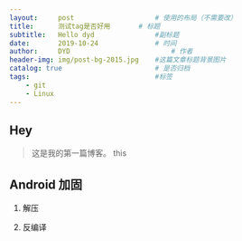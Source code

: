 ```yaml
---
layout:     post   				    # 使用的布局（不需要改）
title:      测试tag是否好用 	    # 标题
subtitle:   Hello dyd               #副标题
date:       2019-10-24 				# 时间
author:     DYD 						# 作者
header-img: img/post-bg-2015.jpg 	#这篇文章标题背景图片
catalog: true 						# 是否归档
tags:								#标签
    - git
    - Linux
---
```


## Hey
> 这是我的第一篇博客。
> this

## Android 加固
1. 解压

2. 反编译
